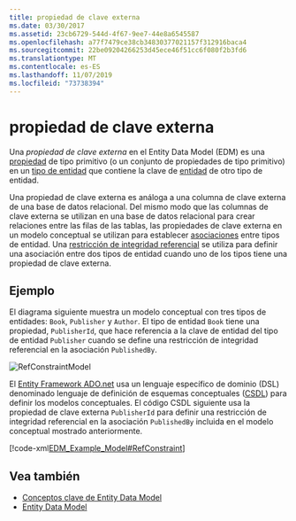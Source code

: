 ```yaml
---
title: propiedad de clave externa
ms.date: 03/30/2017
ms.assetid: 23cb6729-544d-4f67-9ee7-44e8a6545587
ms.openlocfilehash: a77f7479ce38cb34830377021157f312916baca4
ms.sourcegitcommit: 22be09204266253d45ece46f51cc6f080f2b3fd6
ms.translationtype: MT
ms.contentlocale: es-ES
ms.lasthandoff: 11/07/2019
ms.locfileid: "73738394"
---
```

# <a name="foreign-key-property"></a>propiedad de clave externa
Una *propiedad de clave externa* en el Entity Data Model (EDM) es una [propiedad](property.md) de tipo primitivo (o un conjunto de propiedades de tipo primitivo) en un [tipo de entidad](entity-type.md) que contiene la clave de [entidad](entity-key.md) de otro tipo de entidad.  
  
 Una propiedad de clave externa es análoga a una columna de clave externa de una base de datos relacional. Del mismo modo que las columnas de clave externa se utilizan en una base de datos relacional para crear relaciones entre las filas de las tablas, las propiedades de clave externa en un modelo conceptual se utilizan para establecer [asociaciones](association-type.md) entre tipos de entidad. Una [restricción de integridad referencial](referential-integrity-constraint.md) se utiliza para definir una asociación entre dos tipos de entidad cuando uno de los tipos tiene una propiedad de clave externa.  
  
## <a name="example"></a>Ejemplo  
 El diagrama siguiente muestra un modelo conceptual con tres tipos de entidades: `Book`, `Publisher` y `Author`. El tipo de entidad `Book` tiene una propiedad, `PublisherId`, que hace referencia a la clave de entidad del tipo de entidad `Publisher` cuando se define una restricción de integridad referencial en la asociación `PublishedBy`.  
  
 ![RefConstraintModel](./media/foreign-key-property/reference-constraint-model.gif "Ejemplo de un modelo de restricción referencial")  
  
 El [Entity Framework ADO.net](./ef/index.md) usa un lenguaje específico de dominio (DSL) denominado lenguaje de definición de esquemas conceptuales ([CSDL](/ef/ef6/modeling/designer/advanced/edmx/csdl-spec)) para definir los modelos conceptuales. El código CSDL siguiente usa la propiedad de clave externa `PublisherId` para definir una restricción de integridad referencial en la asociación `PublishedBy` incluida en el modelo conceptual mostrado anteriormente.  
  
 [!code-xml[EDM_Example_Model#RefConstraint](../../../../samples/snippets/xml/VS_Snippets_Data/edm_example_model/xml/books4.edmx#refconstraint)]  
  
## <a name="see-also"></a>Vea también

- [Conceptos clave de Entity Data Model](entity-data-model-key-concepts.md)
- [Entity Data Model](entity-data-model.md)
